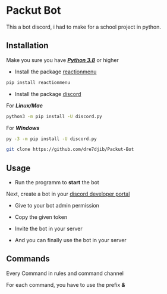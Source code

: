 # Packut Bot

This a bot discord, i had to make for a school project in python.

## Installation
Make you sure you have [***Python 3.8***](https://www.python.org/downloads/release/python-380/) or higher 

- Install the package [reactionmenu](https://github.com/Defxult/reactionmenu)
```bash
pip install reactionmenu
```


- Install the package [discord](https://discordpy.readthedocs.io/en/stable/intro.html)  

For ***Linux/Mac***
```bash
python3 -m pip install -U discord.py
```
For ***Windows***
```bash
py -3 -m pip install -U discord.py
```

```bash
git clone https://github.com/dre7djib/Packut-Bot
```

## Usage 

- Run the programm to **start** the bot

Next, create a bot in your [discord developer portal](https://discord.com/developers/applications)   

- Give to your bot admin permission    

- Copy the given token    

- Invite the bot in your server    

- And you can finally use the bot in your server

## Commands 

Every Command in rules and command channel

For each command, you have to use the prefix ***&***